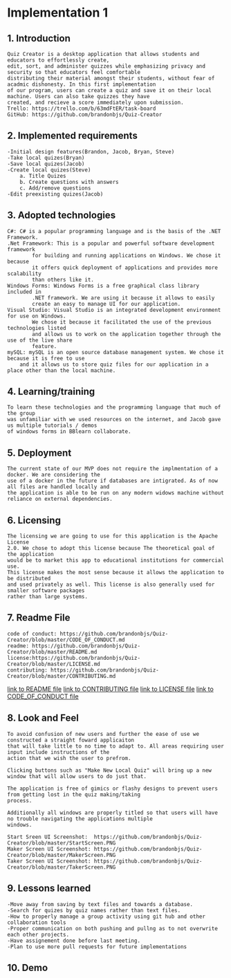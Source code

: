 # Implementation 1

## 1. Introduction
	Quiz Creator is a desktop application that allows students and educators to effortlessly create,
	edit, sort, and administer quizzes while emphasizing privacy and security so that educators feel comfortable
	distributing their material amongst their students, without fear of acadmic dishonesty. In this first implementation
	of our program, users can create a quiz and save it on their local machine. Users can also take quizzes they have
	created, and recieve a score immediately upon submission.
	Trello: https://trello.com/b/63mdFtER/task-board
	GitHub: https://github.com/brandonbjs/Quiz-Creator

## 2. Implemented requirements
	-Initial design features(Brandon, Jacob, Bryan, Steve)
	-Take local quizes(Bryan)
	-Save local quizes(Jacob)
	-Create local quizes(Steve)
		a. Title Quizes
		b. Create questions with answers
		c. Add/remove questions
	-Edit preexisting quizes(Jacob)

## 3. Adopted technologies
	C#: C# is a popular programming language and is the basis of the .NET Framework.
	.Net Framework: This is a popular and powerful software development framework
			for building and running applications on Windows. We chose it because
			it offers quick deployment of applications and provides more scalability 
			than others like it.
	Windows Forms: Windows Forms is a free graphical class library included in
			.NET framework. We are using it because it allows to easily 
			create an easy to manage UI for our application.
	Visual Studio: Visual Studio is an integrated development environment for use on Windows.
			We chose it because it facilitated the use of the previous technologies listed
			and allows us to work on the application together through the use of the live share
			feature.
	mySQL: mySQL is an open source database management system. We chose it because it is free to use
		and it allows us to store quiz files for our application in a place other than the local machine.

## 4. Learning/training
	To learn these technologies and the programming language that much of the group
	was unfamiliar with we used resources on the internet, and Jacob gave us multiple tutorials / demos
	of windows forms in BBlearn collaborate.

## 5. Deployment
	The current state of our MVP does not require the implmentation of a docker. We are considering the
	use of a docker in the future if databases are intigrated. As of now all files are handled locally and 
	the application is able to be run on any modern widows machine without reliance on external dependencies. 
	
## 6. Licensing
	The licensing we are going to use for this application is the Apache License
	2.0. We chose to adopt this license because The theoretical goal of the application
	would be to market this app to educational institutions for commercial use.
	This license makes the most sense because it allows the application to be distributed
	and used privately as well. This license is also generally used for smaller software packages
	rather than large systems.

## 7. Readme File
	code of conduct: https://github.com/brandonbjs/Quiz-Creator/blob/master/CODE_OF_CONDUCT.md
	readme: https://github.com/brandonbjs/Quiz-Creator/blob/master/README.md
	license:https://github.com/brandonbjs/Quiz-Creator/blob/master/LICENSE.md
	contributing: https://github.com/brandonbjs/Quiz-Creator/blob/master/CONTRIBUTING.md

[link to README file](https://github.com/brandonbjs/Quiz-Creator/blob/master/README.md)
[link to CONTRIBUTING file](https://github.com/brandonbjs/Quiz-Creator/blob/master/CONTRIBUTING.md)
[link to LICENSE file](https://github.com/brandonbjs/Quiz-Creator/blob/master/LICENSE.md)
[link to CODE_OF_CONDUCT file](https://github.com/brandonbjs/Quiz-Creator/blob/master/CODE_OF_CONDUCT.md)

## 8. Look and Feel
	To avoid confusion of new users and further the ease of use we constructed a straight foward applicaiton
	that will take little to no time to adapt to. All areas requiring user input include instructions of the 
	action that we wish the user to prefrom. 
	
	Clicking buttons such as "Make New Local Quiz" will bring up a new window that will allow users to do just that. 
	
	The application is free of gimics or flashy designs to prevent users from getting lost in the quiz making/taking 
	process.

	Additionally all windows are properly titled so that users will have no trouble navigating the applications multiple 
	windows. 

	Start Sreen UI Screenshot:  https://github.com/brandonbjs/Quiz-Creator/blob/master/StartScreen.PNG
	Maker Screen UI Screenshot: https://github.com/brandonbjs/Quiz-Creator/blob/master/MakerScreen.PNG
	Taker Screen UI Screenshot: https://github.com/brandonbjs/Quiz-Creator/blob/master/TakerScreen.PNG
	
	
## 9. Lessons learned
	-Move away from saving by text files and towards a database. 
	-Search for quizes by quiz names rather than text files. 
	-How to properly manage a group activity using git hub and other collaboration tools
	-Proper communication on both pushing and pullng as to not overwrite each other projects. 
	-Have assignement done before last meeting. 
	-Plan to use more pull requests for future implementations
	
## 10. Demo
	
